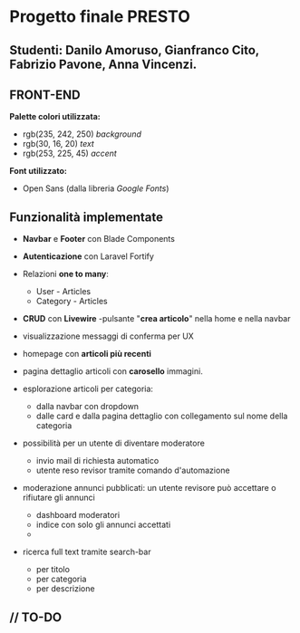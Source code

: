# Progetto finale PRESTO
## Studenti: Danilo Amoruso, Gianfranco Cito, Fabrizio Pavone, Anna Vincenzi.

## FRONT-END
**Palette colori utilizzata:**
- rgb(235, 242, 250) *background*
- rgb(30, 16, 20) *text*
- rgb(253, 225, 45) *accent*

**Font utilizzato:**
- Open Sans (dalla libreria *Google Fonts*)

## Funzionalità implementate
- **Navbar** e **Footer** con Blade Components

- **Autenticazione** con Laravel Fortify

- Relazioni **one to many**:
    - User - Articles
    - Category - Articles

- **CRUD** con **Livewire**
    -pulsante "**crea articolo**" nella home e nella navbar
- visualizzazione messaggi di conferma per UX

- homepage con **articoli più recenti**
- pagina dettaglio articoli con **carosello** immagini.
- esplorazione articoli per categoria:
    - dalla navbar con dropdown
    - dalle card e dalla pagina dettaglio con collegamento sul nome della categoria

- possibilità per un utente di diventare moderatore
    - invio mail di richiesta automatico
    - utente reso revisor tramite comando d'automazione
- moderazione annunci pubblicati: un utente revisore può accettare o rifiutare gli annunci
    - dashboard moderatori
    - indice con solo gli annunci accettati
    -

- ricerca full text tramite search-bar
    - per titolo
    - per categoria
    - per descrizione
    
// TO-DO
- 


    

